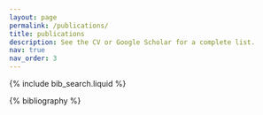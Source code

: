 ```yaml
---
layout: page
permalink: /publications/
title: publications
description: See the CV or Google Scholar for a complete list.
nav: true
nav_order: 3
---
```


<!-- _pages/publications.md -->

<!-- Bibsearch Feature -->

{% include bib_search.liquid %}

<div class="publications">

{% bibliography %}

</div>
